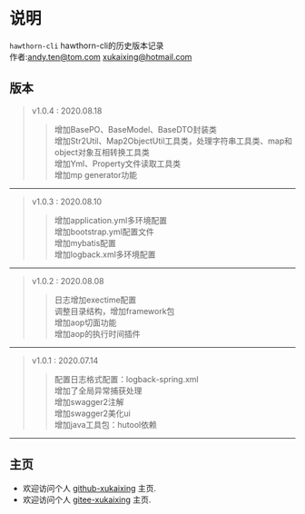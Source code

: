 # 说明

  `hawthorn-cli` hawthorn-cli的历史版本记录  
  作者:andy.ten@tom.com
      xukaixing@hotmail.com
  
## 版本
> v1.0.4 : 2020.08.18  
>> 增加BasePO、BaseModel、BaseDTO封装类     
>> 增加Str2Util、Map2ObjectUtil工具类，处理字符串工具类、map和object对象互相转换工具类      
>> 增加Yml、Property文件读取工具类    
>> 增加mp generator功能  

---

> v1.0.3 : 2020.08.10 
>> 增加application.yml多环境配置    
>> 增加bootstrap.yml配置文件    
>> 增加mybatis配置  
>> 增加logback.xml多环境配置  

---

> v1.0.2 : 2020.08.08 
>> 日志增加exectime配置  
>> 调整目录结构，增加framework包  
>> 增加aop切面功能  
>> 增加aop的执行时间插件

---

> v1.0.1 : 2020.07.14 
>> 配置日志格式配置：logback-spring.xml    
>> 增加了全局异常捕获处理  
>> 增加swagger2注解  
>> 增加swagger2美化ui  
>> 增加java工具包：hutool依赖

---

## 主页

- 欢迎访问个人 [github-xukaixing](https://github.com/xukaixing) 主页.
- 欢迎访问个人 [gitee-xukaixing](https://gitee.com/xukaixing) 主页.
